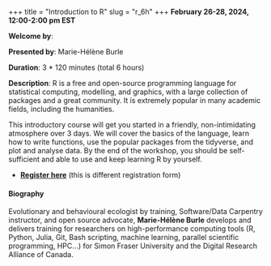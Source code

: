 +++
title = "Introduction to R"
slug = "r_6h"
+++
**February 26-28, 2024, 12:00-2:00 pm EST**

**Welcome by**: 

**Presented by**: Marie-Hélène Burle

**Duration**: 3 * 120 minutes (total 6 hours)

**Description**:
R is a free and open-source programming language for
statistical computing, modelling, and graphics, with
a large collection of packages and a great community.
It is extremely popular in many academic fields, including the humanities.

This introductory course will get you started in a
friendly, non-intimidating atmosphere over 3 days.
We will cover the basics of the language, learn how to write functions,
use the popular packages from the tidyverse, and plot and analyse data.
By the end of the workshop, you should be self-sufficient
and able to use and keep learning R by yourself.

* [**Register here**](https://docs.google.com/forms/d/e/1FAIpQLSegbJDI3x42wy-ExbhFRI0_ZtN-BlQnofLs83fbnHFXnYYYbQ/viewform)
  (this is different registration form)

#### Biography

Evolutionary and behavioural ecologist by training, Software/Data
Carpentry instructor, and open source advocate, **Marie-Hélène
Burle** develops and delivers training for researchers on
high-performance computing tools (R, Python, Julia, Git, Bash
scripting, machine learning, parallel scientific programming, HPC…)
for Simon Fraser University and the Digital Research Alliance of Canada.

